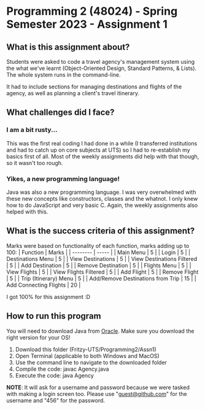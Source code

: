 # Programming 2 (48024) - Spring Semester 2023 - Assignment 1

## What is this assignment about?
Students were asked to code a travel agency's management system using the what we've learnt (Object-Oriented Design, Standard Patterns, & Lists). The whole system runs in the command-line.

It had to include sections for managing destinations and flights of the agency, as well as planning a client's travel itinerary.

## What challenges did I face?

### I am a bit rusty...
This was the first real coding I had done in a while (I transferred institutions and had to catch up on core subjects at UTS) so I had to re-establish my basics first of all. Most of the weekly assignments did help with that though, so it wasn't too rough.

### Yikes, a new programming language!
Java was also a new programming language. I was very overwhelmed with these new concepts like constructors, classes and the whatnot. I only knew how to do JavaScript and very basic C. Again, the weekly assignments also helped with this.

## What is the success criteria of this assignment?
Marks were based on functionality of each function, marks adding up to 100:
| Function | Marks |
| -------- | ----- |
| Main Menu | 5 |
| Login | 5 |
| Destinations Menu | 5 |
| View Destinations | 5 |
| View Destinations Filtered | 5 |
| Add Destination | 5 |
| Remove Destination | 5 |
| Flights Menu | 5 |
| View Flights | 5 |
| View Flights Filtered | 5 |
| Add Flight | 5 |
| Remove Flight | 5 |
| Trip (Itinerary) Menu | 5 |
| Add/Remove Destinations from Trip | 15 |
| Add Connecting Flights | 20 |

I got 100% for this assignment :D

## How to run this program
You will need to download Java from [Oracle](https://www.oracle.com/java/technologies/downloads/). Make sure you download the right version for your OS!

1. Download this folder (Fritzy-UTS/Programming2/Assn1)
2. Open Terminal (applicable to both Windows and MacOS)
3. Use the command line to navigate to the downloaded folder
4. Compile the code: javac Agency.java
5. Execute the code: java Agency

**NOTE**: It will ask for a username and password because we were tasked with making a login screen too. Please use "guest@github.com" for the username and "456" for the password.

